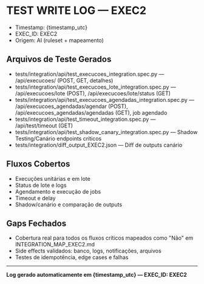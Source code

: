 # TEST WRITE LOG — EXEC2

- Timestamp: {timestamp_utc}
- EXEC_ID: EXEC2
- Origem: AI (ruleset + mapeamento)

## Arquivos de Teste Gerados

- tests/integration/api/test_execucoes_integration.spec.py — /api/execucoes/ (POST, GET, detalhes)
- tests/integration/api/test_execucoes_lote_integration.spec.py — /api/execucoes/lote (POST), /api/execucoes/lote/status (GET)
- tests/integration/api/test_execucoes_agendadas_integration.spec.py — /api/execucoes_agendadas/agendar (POST), /api/execucoes_agendadas/agendadas (GET), job agendado
- tests/integration/api/test_timeout_integration.spec.py — /api/test/timeout (GET)
- tests/integration/api/test_shadow_canary_integration.spec.py — Shadow Testing/Canário endpoints críticos
- tests/integration/diff_output_EXEC2.json — Diff de outputs canário

## Fluxos Cobertos

- Execuções unitárias e em lote
- Status de lote e logs
- Agendamento e execução de jobs
- Timeout e delay
- Shadow/canário e comparação de outputs

## Gaps Fechados

- Cobertura real para todos os fluxos críticos mapeados como "Não" em INTEGRATION_MAP_EXEC2.md
- Side effects validados: banco, logs, notificações, arquivos
- Testes de idempotência, edge cases e falhas

---

**Log gerado automaticamente em {timestamp_utc} — EXEC_ID: EXEC2** 